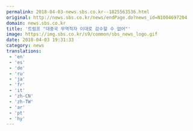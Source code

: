 ```yaml
---
permalink: 2018-04-03-news.sbs.co.kr--1825563536.html
original: http://news.sbs.co.kr/news/endPage.do?news_id=N1004697204
domain: news.sbs.co.kr
title: '트럼프 "대중국 무역적자 이대로 감수할 수 없어"'
image: https://img.sbs.co.kr/s9/common/sbs_news_logo.gif
date: 2018-04-03 19:31:33
category: news
translations: 
 - 'en'
 - 'es'
 - 'de'
 - 'ru'
 - 'ja'
 - 'fr'
 - 'it'
 - 'zh-CN'
 - 'zh-TW'
 - 'ar'
 - 'pt'
 - 'hy'
---
```


